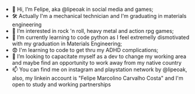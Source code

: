 - 👋 Hi, I’m Felipe, aka @lipeoak in social media and games;
- 🛠 Actually I'm a mechanical technician and I'm graduating in materials engineering
- 👀 I’m interested in rock 'n roll, heavy metal and action rpg games;
- 🌱 I’m currently learning to code python as I feel extremelly dismotivated with my graduation in Materials Engineering;
- 😨 I'm learning to code to get thru my ADHD complications;
- 💞️ I’m looking to capacitate myself as a dev to change my working area and maybe find an opportunity to work away from my native country
- 📫 You can find me on instagram and playstation network by @lipeoak, also, my linkein account is "Felipe Marcolino Carvalho Costa" and I'm open to study and working partnerships


<!---
lipeoak/lipeoak is a ✨ special ✨ repository because its `README.md` (this file) appears on your GitHub profile.
You can click the Preview link to take a look at your changes.
--->
